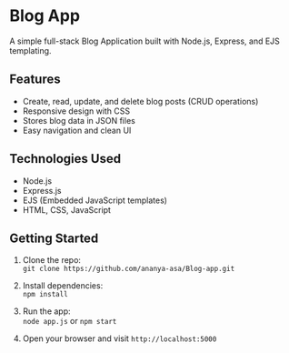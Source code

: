 # Blog App

A simple full-stack Blog Application built with Node.js, Express, and EJS templating.

## Features

- Create, read, update, and delete blog posts (CRUD operations)
- Responsive design with CSS
- Stores blog data in JSON files
- Easy navigation and clean UI

## Technologies Used

- Node.js
- Express.js
- EJS (Embedded JavaScript templates)
- HTML, CSS, JavaScript

## Getting Started

1. Clone the repo:  
   `git clone https://github.com/ananya-asa/Blog-app.git`

2. Install dependencies:  
   `npm install`

3. Run the app:  
   `node app.js` or `npm start`

4. Open your browser and visit `http://localhost:5000`
